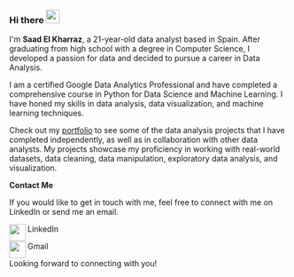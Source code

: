 ### Hi there <img src="https://media.giphy.com/media/hvRJCLFzcasrR4ia7z/giphy.gif" width="25px">

I'm **Saad El Kharraz**, a 21-year-old data analyst based in Spain. After graduating from high school with a degree in Computer Science, I developed a passion for data and decided to pursue a career in Data Analysis.

I am a certified Google Data Analytics Professional and have completed a comprehensive course in Python for Data Science and Machine Learning. I have honed my skills in data analysis, data visualization, and machine learning techniques.

Check out my <a href="https://github.com/ElkSaad/Data-Analyst-Portfolio"> portfolio</a> to see some of the data analysis projects that I have completed independently, as well as in collaboration with other data analysts. My projects showcase my proficiency in working with real-world datasets, data cleaning, data manipulation, exploratory data analysis, and visualization.


**Contact Me**

If you would like to get in touch with me, feel free to connect with me on LinkedIn or send me an email.

<img align="left"  width="30px" src="https://cdn2.iconfinder.com/data/icons/social-media-icons-23/800/linkedin-512.png"/> LinkedIn

<img align="left"  width="30px" src="https://cdn4.iconfinder.com/data/icons/social-media-logos-6/512/112-gmail_email_mail-512.png"/> Gmail


Looking forward to connecting with you!
